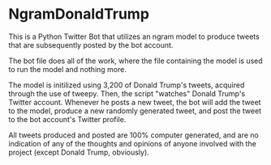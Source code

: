 # NgramDonaldTrump

This is a Python Twitter Bot that utilizes an ngram model to produce tweets 
that are subsequently posted by the bot account.

The bot file does all of the work, where the file containing the model
is used to run the model and nothing more.

The model is initilized using 3,200 of Donald Trump's tweets, acquired
through the use of tweepy. Then, the script "watches" Donald Trump's Twitter
account. Whenever he posts a new tweet, the bot will add the tweet to the model,
produce a new randomly generated tweet, and post the tweet to the bot account's
Twitter profile. 

All tweets produced and posted are 100% computer generated, and are no indication
of any of the thoughts and opinions of anyone involved with the project
(except Donald Trump, obviously).
